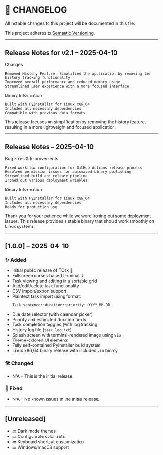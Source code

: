 # 📜 CHANGELOG

All notable changes to this project will be documented in this file.

This project adheres to [Semantic Versioning](https://semver.org/spec/v2.0.0.html).

---

## Release Notes for v2.1 – 2025-04-10

Changes

    Removed History Feature: Simplified the application by removing the history tracking functionality
    Improved overall performance and reduced memory usage
    Streamlined user experience with a more focused interface

Binary Information

    Built with PyInstaller for Linux x86_64
    Includes all necessary dependencies
    Compatible with previous data formats

This release focuses on simplification by removing the history feature, resulting in a more lightweight and focused application.

---

## Release Notes – 2025-04-10

Bug Fixes & Improvements

    Fixed workflow configuration for GitHub Actions release process
    Resolved permission issues for automated binary publishing
    Streamlined build and release pipeline
    Ironed out various deployment wrinkles

Binary Information

    Built with PyInstaller for Linux x86_64
    Includes all necessary dependencies
    Ready for production use

Thank you for your patience while we were ironing out some deployment issues. This release provides a stable binary that should work smoothly on Linux systems.

---

## [1.0.0] – 2025-04-10

### ✨ Added

- Initial public release of TOsk 🎉
- Fullscreen curses-based terminal UI
- Task viewing and editing in a sortable grid
- Add/edit/delete task functionality
- CSV import/export support
- Plaintext task import using format:
  ```
  Task sentence::duration::priority::YYYY-MM-DD
  ```
- Due date selector (with calendar picker)
- Priority and estimated duration fields
- Task completion toggles (with log tracking)
- History log file (`task_log.txt`)
- Splash screen with terminal-rendered image using `viu`
- Theme-colored UI elements
- Fully self-contained PyInstaller build system
- Linux x86_64 binary release with included `viu` binary

### 🛠 Changed

- N/A – This is the initial release.

### 🐞 Fixed

- N/A – No known issues in the initial release.

---

## [Unreleased]

- 🔜 Dark mode themes
- 🔜 Configurable color sets
- 🔜 Keyboard shortcut customization
- 🔜 Windows/macOS support
